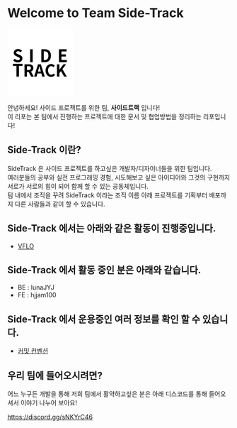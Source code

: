# Welcome to Team Side-Track

![로고](./img/logo.png)

안녕하세요! 사이드 프로젝트를 위한 팀, **사이드트랙** 입니다!  
이 리포는 본 팀에서 진행하는 프로젝트에 대한 문서 및 협업방법을 정리하는 리포입니다!

## Side-Track 이란?

SideTrack 은 사이드 프로젝트를 하고싶은 개발자/디자이너들을 위한 팀입니다.  
여러분들의 공부와 실전 프로그래밍 경험, 시도해보고 싶은 아이디어와 그것의 구현까지 서로가 서로의 힘이 되어 함께 할 수 있는 공동체입니다.  
팀 내에서 조직을 꾸려 SideTrack 이라는 조직 이름 아래 프로젝트를 기획부터 배포까지 다른 사람들과 같이 할 수 있습니다.  

## Side-Track 에서는 아래와 같은 활동이 진행중입니다.
- [VFLO](./vflo/readme.md)

## Side-Track 에서 활동 중인 분은 아래와 같습니다.

- BE : lunaJYJ
- FE : hjjam100

## Side-Track 에서 운용중인 여러 정보를 확인 할 수 있습니다.

- [커밋 컨벤션](./convention/commit.md)


## 우리 팀에 들어오시려면?

어느 누구든 개발을 통해 저희 팀에서 활약하고싶은 분은 아래 디스코드를 통해 들어오셔서 이야기 나누어 보아요!

https://discord.gg/sNKYrC46
